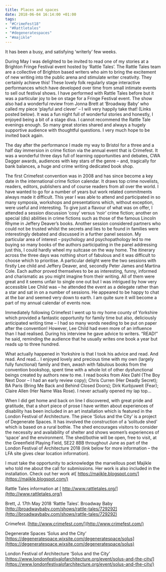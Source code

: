 ```yaml
---
title: Places and spaces
date: 2018-06-04 16:14:00 +01:00
tags:
- "#CrimeFest18"
- "#Rattletales"
- "#degeneratespaces"
- "#majikle"
---
```


It has been a busy, and satisfying ‘writerly’ few weeks.

During May I was delighted to be invited to read one of my stories at a Brighton Fringe Festival event hosted by ‘Rattle Tales’. The Rattle Tales team are a collective of Brighton based writers who aim to bring the excitement of new writing into the public arena and stimulate writer creativity.  They certainly achieve this!  These lovely folk regularly stage interactive performances which have developed over time from small intimate events to sell out festival shows. I have performed with Rattle Tales before but it was a particular joy to be on stage for a Fringe Festival event.  The show also had a wonderful review from Jonna Brett at ‘Broadway Baby’ who called my piece ‘playful and clever’ – I will very happily take that!  (Links posted below).  It was a fun night full of wonderful stories and honestly, I enjoyed being a bit of a stage diva.  I cannot recommend the Rattle Tale evenings enough.  So many great stories shared and always a hugely supportive audience with thoughtful questions.  I very much hope to be invited back again.

The day after the performance I made my way to Bristol for a three and a half day immersion in crime fiction via the annual event that is Crimefest.  It was a wonderful three days full of learning opportunities and debates, CWA Dagger awards, audiences with key stars of the genre – and, tragically for bank balances, a huge and crime writing dedicated book shop.

The first Crimefest convention was in 2008 and has since become a key date in the international crime fiction calendar.  It draws top crime novelists, readers, editors, publishers and of course readers from all over the world.  I have wanted to go for a number of years but work related commitments always made it difficult.  This year I was able to attend and participated in so many symposia, workshops and presentations which, without exception, were useful and interesting.  To give just a flavour of what was on offer, I attended a session discussion ‘cosy’ versus ‘noir’ crime fiction; another on special (dis) abilities in crime fictions such as those of the famous Lincoln Rhyme in Jeffery Deaver’s books.  Another session considered partners who could not be trusted whilst the secrets and lies to be found in families were interestingly debated and discussed in a further panel session. My particular area of interest – psychology and psychopathology led to me buying so many books of the authors participating in the panel addressing just this,  I could hardly wheel my suitcase on the way home.  The itinerary across the three days was nothing short of fabulous and it was difficult to choose which to prioritise.  A particular delight were the two sessions with firstly Lee child and Jeffery Deaver, and, secondly Peter James and Martina Cole.  Each author proved themselves to be as interesting, funny, informed and charismatic as you might imagine from their writing.  All of them were great and it seems unfair to single one out but I was intrigued by how very accessible Lee Child was – he attended the event as a delegate rather than a star and sat in on a number of sessions.  He appeared to be happy to chat at the bar and seemed very down to earth.   I am quite sure it will become a part of my annual calendar of events now.

Immediately following Crimefest I went up to my home county of Yorkshire which provided a fantastic opportunity for family time but also, deliciously anticipated writing time – I had so many words needing to be put on paper after the convention!  However, Lee Child had even more of an influence than I had realised.  During his interview he gave advice to writers.  “READ!” he said, reminding the audience that he usually writes one book a year but reads up to three hundred.

What actually happened in Yorkshire is that I took his advice and read.  And read.  And read… I enjoyed lovely and precious time with my own (largely fully functional) family and then, awash with fabulous books from the convention bookshop, spent time with a whole lot of other dysfunctional beings created by authors new to me.  I read books from Alex Dahl (The Boy Next Door – I had an early review copy); Chris Curren (Her Deadly Secret); BA Paris (Bring Me Back and Behind Closed Doors); Dirk Kurbjuweit (Fear); Claire Allen (Her Name Was Rose).  I never actually opened my lap top…

When I did get home and back on line I discovered, with great pride and gratitude, that a short piece of prose I have written about experiences of disability has been included in an art installation which is featured in the London Festival of Architecture.  The piece ‘Solus and the City’ is a project of Degenerate Spaces.  It has involved the construction of a ’solitude shed’ which is based on a rural bothie.  The shed encourages visitors to consider the necessity and availability of shelter and shows women’s experiences of ‘space’ and the environment.  The shed/bothie will be open, free to visit, at the Greenfield Playing Field, SE22 8BB throughout June as part of the London Festival of Architecture 2018 (link below for more information – the LFA site gives clear location information).

I must take the opportunity to acknowledge the marvellous poet Majikle who told me about the call for submissions.  Her work is also included in the installation.  Check out her work at[ https://majikle.blogspot.com/](https://majikle.blogspot.com/)

Rattle Tales information at [ http://www.rattletales.org/](http://www.rattletales.org/)

Brett, J. 17th May 2018 ‘Rattle Tales’.  Broadway Baby [http://broadwaybaby.com/shows/rattle-tales/729292](http://broadwaybaby.com/shows/rattle-tales/729292)

Crimefest.  [http://www.crimefest.com/](http://www.crimefest.com/)

Degenerate Spaces ‘Solus and the City’ [https://degeneratespace.wixsite.com/degeneratespace/solus](https://degeneratespace.wixsite.com/degeneratespace/solus)

London Festival of Architecture ‘Solus and the City’ [https://www.londonfestivalofarchitecture.org/event/solus-and-the-city/](https://www.londonfestivalofarchitecture.org/event/solus-and-the-city/)